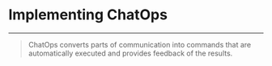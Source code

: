 # Implementing ChatOps

---


> ChatOps converts parts of communication into commands that are automatically executed and provides feedback of the results.
